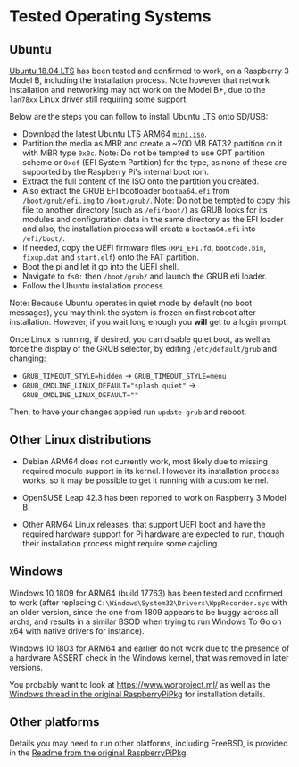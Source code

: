 # Tested Operating Systems

## Ubuntu

[Ubuntu 18.04 LTS](http://releases.ubuntu.com/18.04/) has been tested and confirmed to work,
on a Raspberry 3 Model B, including the installation process. Note however that network
installation and networking may not work on the Model B+, due to the `lan78xx` Linux driver
still requiring some support.

Below are the steps you can follow to install Ubuntu LTS onto SD/USB:
* Download the latest Ubuntu LTS ARM64 [`mini.iso`](http://ports.ubuntu.com/ubuntu-ports/dists/bionic/main/installer-arm64/current/images/netboot/mini.iso).
* Partition the media as MBR and create a ~200 MB FAT32 partition on it with MBR type `0x0c`.
  Note: Do not be tempted to use GPT partition scheme or `0xef` (EFI System Partition) for the
  type, as none of these are supported by the Raspberry Pi's internal boot rom.
* Extract the full content of the ISO onto the partition you created.
* Also extract the GRUB EFI bootloader `bootaa64.efi` from `/boot/grub/efi.img` to `/boot/grub/`.
  Note: Do not be tempted to copy this file to another directory (such as `/efi/boot/`) as GRUB looks for its
  modules and configuration data in the same directory as the EFI loader and also, the installation
  process will create a `bootaa64.efi` into `/efi/boot/`.
* If needed, copy the UEFI firmware files (`RPI_EFI.fd`, `bootcode.bin`, `fixup.dat` and `start.elf`)
  onto the FAT partition.
* Boot the pi and let it go into the UEFI shell.
* Navigate to `fs0:` then `/boot/grub/` and launch the GRUB efi loader.
* Follow the Ubuntu installation process.

Note: Because Ubuntu operates in quiet mode by default (no boot messages), you may think the system is frozen
on first reboot after installation. However, if you wait long enough you **will** get to a login prompt.

Once Linux is running, if desired, you can disable quiet boot, as well as force the display
of the GRUB selector, by editing `/etc/default/grub` and changing:
* `GRUB_TIMEOUT_STYLE=hidden` &rarr; `GRUB_TIMEOUT_STYLE=menu`
* `GRUB_CMDLINE_LINUX_DEFAULT="splash quiet"` &rarr; `GRUB_CMDLINE_LINUX_DEFAULT=""`

Then, to have your changes applied run `update-grub` and reboot.

## Other Linux distributions

* Debian ARM64 does not currently work, most likely due to missing required module support
  in its kernel. However its installation process works, so it may be possible to get it
  running with a custom kernel.

* OpenSUSE Leap 42.3 has been reported to work on Raspberry 3 Model B.

* Other ARM64 Linux releases, that support UEFI boot and have the required hardware support
  for Pi hardware are expected to run, though their installation process might require some
  cajoling.

## Windows

Windows 10 1809 for ARM64 (build 17763) has been tested and confirmed to work (after replacing
`C:\Windows\System32\Drivers\WppRecorder.sys` with an older version, since the one from 1809
appears to be buggy across all archs, and results in a similar BSOD when trying to run Windows
To Go on x64 with native drivers for instance).

Windows 10 1803 for ARM64 and earlier do not work due to the presence of a hardware ASSERT check
in the Windows kernel, that was removed in later versions.

You probably want to look at https://www.worproject.ml/ as well as the
[Windows thread in the original RaspberryPiPkg](https://github.com/andreiw/RaspberryPiPkg/issues/12)
for installation details.

## Other platforms

Details you may need to run other platforms, including FreeBSD, is provided in the
[Readme from the original RaspberryPiPkg](https://github.com/andreiw/RaspberryPiPkg).
